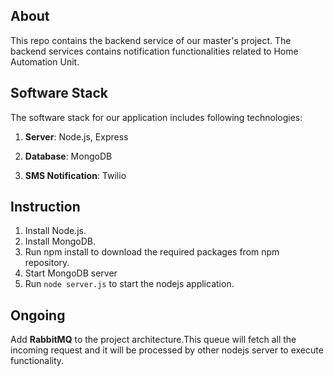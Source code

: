 ## **About**
This repo contains the backend service of our master's project. The backend services contains notification functionalities related to Home Automation Unit.

## **Software Stack**
The software stack for our application includes following technologies:

1. **Server**: Node.js, Express

2. **Database**: MongoDB

3. **SMS Notification**: Twilio

## **Instruction**
1. Install Node.js.
2. Install MongoDB.
3. Run npm install to download the required packages from npm repository.
4. Start MongoDB server
5. Run `node server.js` to start the nodejs application.

## **Ongoing**
Add **RabbitMQ** to the project architecture.This queue will fetch all the incoming request and it will be processed by other nodejs server to execute functionality.

